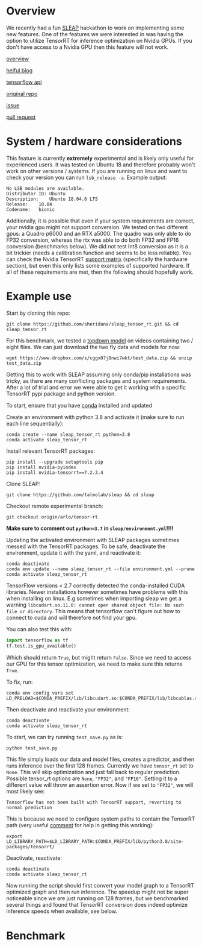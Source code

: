 # Overview

We recently had a fun [SLEAP](https://sleap.ai/) hackathon to work on implementing some new features. One of the features we were interested in was having the option to utilize TensorRT for inference optimization on Nvidia GPUs. If you don't have access to a Nvidia GPU then this feature will not work.

[overview](https://docs.nvidia.com/deeplearning/frameworks/tf-trt-user-guide/index.html)

[helful blog](https://blog.tensorflow.org/2021/01/leveraging-tensorflow-tensorrt-integration.html)

[tensorflow api](https://www.tensorflow.org/api_docs/python/tf/experimental/tensorrt/Converter)

[original repo](https://github.com/talmo/gpuhackathon-sleap/tree/main/tensorrt)

[issue](https://github.com/talmolab/sleap/issues/1112)

[pull request](https://github.com/talmolab/sleap/pull/1138)

# System / hardware considerations

This feature is currently **extremely** experimental and is likely only useful for experienced users. It was tested on Ubuntu 18 and therefore probably won't work on other versions / systems. If you are running on linux and want to check your version you can run `lsb_release -a`. Example output:

```
No LSB modules are available.
Distributor ID:	Ubuntu
Description:	Ubuntu 18.04.6 LTS
Release:	18.04
Codename:	bionic
```

Additionally, it is possible that even if your system requirements are correct, your nvidia gpu might not support conversion. We tested on two different gpus: a Quadro p6000 and an RTX a5000. The quadro was only able to do FP32 conversion, whereas the rtx was able to do both FP32 and FP16 conversion (benchmarks below). We did not test Int8 conversion as it is a bit trickier (needs a calibration function and seems to be less reliable). You can check the Nvidia TensorRT [support matrix](https://docs.nvidia.com/deeplearning/tensorrt/support-matrix/index.html) (specifically the hardware section), but even this only lists some examples of supported hardware. If all of these requirements are met, then the following should hopefully work.

# Example use

Start by cloning this repo:

```
git clone https://github.com/sheridana/sleap_tensor_rt.git && cd sleap_tensor_rt
```

For this benchmark, we tested a [topdown model](https://sleap.ai/tutorials/initial-training.html?highlight=topdown) on videos containing two / eight flies. We can just download the two fly data and models for now:

```
wget https://www.dropbox.com/s/cggx07j8nwi7wkt/test_data.zip && unzip test_data.zip
```

Getting this to work with SLEAP assuming only conda/pip installations was tricky, as there are many conflicting packages and system requirements. After a lot of trial and error we were able to get it working with a specific TensorRT pypi package and python version. 

To start, ensure that you have [conda](https://docs.conda.io/en/latest/) installed and updated 

Create an environment with python 3.8 and activate it (make sure to run each line sequentially):

```
conda create --name sleap_tensor_rt python=3.8
conda activate sleap_tensor_rt
```

Install relevant TensorRT packages:

```
pip install --upgrade setuptools pip
pip install nvidia-pyindex
pip install nvidia-tensorrt==7.2.3.4
```

Clone SLEAP:

```
git clone https://github.com/talmolab/sleap && cd sleap
```

Checkout remote experimental branch:

```
git checkout origin/arlo/tensor-rt
```

**Make sure to comment out `python=3.7` in `sleap/environment.yml`!!!!**

Updating the activated environment with SLEAP packages sometimes messed with the TensorRT packages. To be safe, deactivate the environment, update it with the yaml, and reactivate it:

```
conda deactivate
conda env update --name sleap_tensor_rt --file environment.yml --prune
conda activate sleap_tensor_rt
```

TensorFlow versions < 2.7 correctly detected the conda-installed CUDA libraries. Newer installations however sometimes have problems with this when installing on linux. E.g sometimes when importing sleap we get a warning `libcudart.so.11.0: cannot open shared object file: No such file or directory`. This means that tensorflow can't figure out how to connect to cuda and will therefore not find your gpu.

You can also test this with:

```py
import tensorflow as tf
tf.test.is_gpu_available()
```

Which should return `True`, but might return `False`. Since we need to access our GPU for this tensor optimization, we need to make sure this returns `True`. 

To fix, run:

```
conda env config vars set LD_PRELOAD=$CONDA_PREFIX/lib/libcudart.so:$CONDA_PREFIX/lib/libcublas.so:$CONDA_PREFIX/lib/libcublasLt.so:$CONDA_PREFIX/lib/libcufft.so:$CONDA_PREFIX/lib/libcurand.so:$CONDA_PREFIX/lib/libcusolver.so:$CONDA_PREFIX/lib/libcusparse.so:$CONDA_PREFIX/lib/libcudnn.so
```

Then deactivate and reactivate your environment:

```
conda deactivate
conda activate sleap_tensor_rt
```

To start, we can try running `test_save.py` as is:

```py
python test_save.py
```

This file simply loads our data and model files, creates a predictor, and then runs inference over the first 128 frames. Currently we have `tensor_rt` set to `None`. This will skip optimization and just fall back to regular prediction. Possible tensor_rt options are `None`, `"FP32"`, and `"FP16"`. Setting it to a different value will throw an assertion error. Now if we set to `"FP32"`, we will most likely see:

```
Tensorflow has not been built with TensorRT support, reverting to normal prediction
```

This is because we need to configure system paths to contain the TensorRT path (very useful [comment](https://github.com/tensorflow/tensorflow/issues/57679#issuecomment-1249197802) for help in getting this working):

```
export LD_LIBRARY_PATH=$LD_LIBRARY_PATH:$CONDA_PREFIX/lib/python3.8/site-packages/tensorrt/
```

Deactivate, reactivate:

```
conda deactivate
conda activate sleap_tensor_rt
```

Now running the script should first convert your model graph to a TensorRT optimized graph and then run inference. The speedup might not be super noticeable since we are just running on 128 frames, but we benchmarked several things and found that TensorRT conversion does indeed optimize inference speeds when available, see below.

# Benchmark
